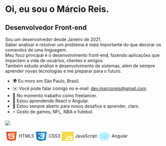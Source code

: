 Oi, eu sou o Márcio Reis.
==========================

Desenvolvedor Front-end
-----------------------------

Sou um desenvolvedor desde Janeiro de 2021.<br>
Saber analisar e resolver um problema é mais importante do que decorar os comandos de uma linguagem.<br>
Meu foco principal é o desenvolvimento front-end, fazendo aplicações que impactam a vida de usuários, clientes e amigos.<br>
Também estudo análise e desenvolvimento de sistemas, além de sempre aprender novas técnologias e me preparar para o futuro.

* 🌍  Eu moro em São Paulo, Brasil.
* ✉️  Você pode falar comigo no e-mail: dev.marcioreis@gmail.com
* 🚀  No momento trabalho como freelancer.
* 🧠  Estou aprendendo React e Angular.
* 🤝  Estou sempre aberto para novos desafios e aprender, claro.
* ⚡  Gosto de games, NFL, NBA e futebol.


<div align="left">
  <img height="160em" src="https://github-readme-stats.vercel.app/api/top-langs/?username=devmarcioreis&layout=compact&langs_count=7&theme=dracula"/>
</div>

<div style="display: inline_block"><br>
  <img align="center" height="30" width="40" src="https://raw.githubusercontent.com/devicons/devicon/master/icons/html5/html5-original.svg">
  HTML5
  <img align="center" height="30" width="40" src="https://raw.githubusercontent.com/devicons/devicon/master/icons/css3/css3-original.svg">
  CSS3
  <img align="center" height="30" width="40" src="https://raw.githubusercontent.com/devicons/devicon/master/icons/javascript/javascript-plain.svg">
  JavaScript
  <img align="center" height="30" width="40" src="https://raw.githubusercontent.com/devicons/devicon/master/icons/react/react-original.svg">
  Angular
</div>
